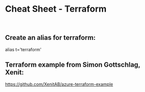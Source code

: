 # Cheat Sheet - Terraform

<br>

## Create an alias for terraform:
alias t='terraform'

## Terraform example from Simon Gottschlag, Xenit:
https://github.com/XenitAB/azure-terraform-example